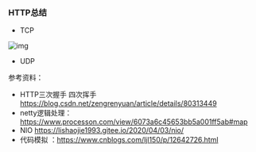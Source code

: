### HTTP总结

- TCP

![img](https://img-blog.csdn.net/20180514183822983?watermark/2/text/aHR0cHM6Ly9ibG9nLmNzZG4ubmV0L3plbmdyZW55dWFu/font/5a6L5L2T/fontsize/400/fill/I0JBQkFCMA==/dissolve/70)

- UDP





参考资料：

- HTTP三次握手 四次挥手 https://blog.csdn.net/zengrenyuan/article/details/80313449
- netty逻辑处理：https://www.processon.com/view/6073a6c45653bb5a001ff5ab#map
- NIO https://lishaojie1993.gitee.io/2020/04/03/nio/
- 代码模拟 ：https://www.cnblogs.com/ljl150/p/12642726.html